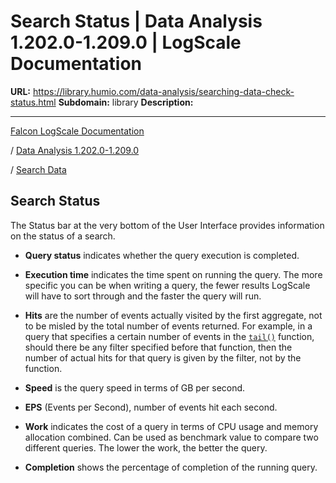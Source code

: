 # Search Status | Data Analysis 1.202.0-1.209.0 | LogScale Documentation

**URL:** https://library.humio.com/data-analysis/searching-data-check-status.html
**Subdomain:** library
**Description:** 

---

[Falcon LogScale Documentation](https://library.humio.com)

/ [Data Analysis 1.202.0-1.209.0](data-analysis-docs.html)

/ [Search Data](searching-data.html)

## Search Status

The Status bar at the very bottom of the User Interface provides information on the status of a search. 

  * **Query status** indicates whether the query execution is completed. 

  * **Execution time** indicates the time spent on running the query. The more specific you can be when writing a query, the fewer results LogScale will have to sort through and the faster the query will run. 

  * **Hits** are the number of events actually visited by the first aggregate, not to be misled by the total number of events returned. For example, in a query that specifies a certain number of events in the [`tail()`](functions-tail.html "tail\(\)") function, should there be any filter specified before that function, then the number of actual hits for that query is given by the filter, not by the function. 

  * **Speed** is the query speed in terms of GB per second. 

  * **EPS** (Events per Second), number of events hit each second. 

  * **Work** indicates the cost of a query in terms of CPU usage and memory allocation combined. Can be used as benchmark value to compare two different queries. The lower the work, the better the query. 

  * **Completion** shows the percentage of completion of the running query.
